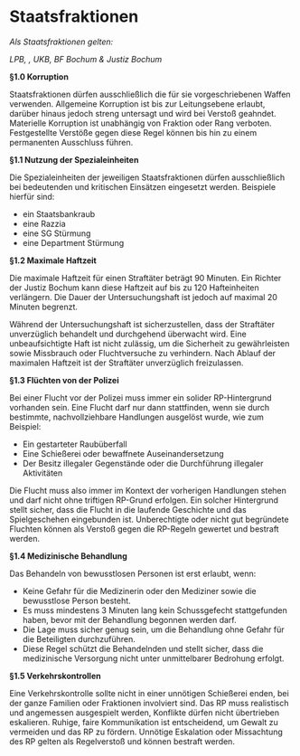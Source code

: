 # Staatsfraktionen

_Als Staatsfraktionen gelten:_

_LPB, , UKB, BF Bochum & Justiz Bochum_

**§1.0 Korruption**

Staatsfraktionen dürfen ausschließlich die für sie vorgeschriebenen Waffen verwenden. Allgemeine Korruption ist bis zur Leitungsebene erlaubt, darüber hinaus jedoch streng untersagt und wird bei Verstoß geahndet. Materielle Korruption ist unabhängig von Fraktion oder Rang verboten. Festgestellte Verstöße gegen diese Regel können bis hin zu einem permanenten Ausschluss führen.

**§1.1 Nutzung der Spezialeinheiten**

Die Spezialeinheiten der jeweiligen Staatsfraktionen dürfen ausschließlich bei bedeutenden und kritischen Einsätzen eingesetzt werden. Beispiele hierfür sind:

* ein Staatsbankraub
* eine Razzia
* eine SG Stürmung
* eine Department Stürmung

**§1.2 Maximale Haftzeit**

Die maximale Haftzeit für einen Straftäter beträgt 90 Minuten. Ein Richter der Justiz Bochum kann diese Haftzeit auf bis zu 120 Hafteinheiten verlängern. Die Dauer der Untersuchungshaft ist jedoch auf maximal 20 Minuten begrenzt.

Während der Untersuchungshaft ist sicherzustellen, dass der Straftäter unverzüglich behandelt und durchgehend überwacht wird. Eine unbeaufsichtigte Haft ist nicht zulässig, um die Sicherheit zu gewährleisten sowie Missbrauch oder Fluchtversuche zu verhindern. Nach Ablauf der maximalen Haftzeit ist der Straftäter unverzüglich freizulassen.

**§1.3 Flüchten von der Polizei**

Bei einer Flucht vor der Polizei muss immer ein solider RP-Hintergrund vorhanden sein. Eine Flucht darf nur dann stattfinden, wenn sie durch bestimmte, nachvollziehbare Handlungen ausgelöst wurde, wie zum Beispiel:

* Ein gestarteter Raubüberfall
* Eine Schießerei oder bewaffnete Auseinandersetzung
* Der Besitz illegaler Gegenstände oder die Durchführung illegaler Aktivitäten

Die Flucht muss also immer im Kontext der vorherigen Handlungen stehen und darf nicht ohne triftigen RP-Grund erfolgen. Ein solcher Hintergrund stellt sicher, dass die Flucht in die laufende Geschichte und das Spielgeschehen eingebunden ist. Unberechtigte oder nicht gut begründete Fluchten können als Verstoß gegen die RP-Regeln gewertet und bestraft werden.

**§1.4 Medizinische Behandlung**

Das Behandeln von bewusstlosen Personen ist erst erlaubt, wenn:

* Keine Gefahr für die Medizinerin oder den Mediziner sowie die bewusstlose Person besteht.
* Es muss mindestens 3 Minuten lang kein Schussgefecht stattgefunden haben, bevor mit der Behandlung begonnen werden darf.
* Die Lage muss sicher genug sein, um die Behandlung ohne Gefahr für die Beteiligten durchzuführen.
* Diese Regel schützt die Behandelnden und stellt sicher, dass die medizinische Versorgung nicht unter unmittelbarer Bedrohung erfolgt.

**§1.5 Verkehrskontrollen**

Eine Verkehrskontrolle sollte nicht in einer unnötigen Schießerei enden, bei der ganze Familien oder Fraktionen involviert sind. Das RP muss realistisch und angemessen ausgespielt werden, Konflikte dürfen nicht übertrieben eskalieren. Ruhige, faire Kommunikation ist entscheidend, um Gewalt zu vermeiden und das RP zu fördern. Unnötige Eskalation oder Missachtung des RP gelten als Regelverstoß und können bestraft werden.
